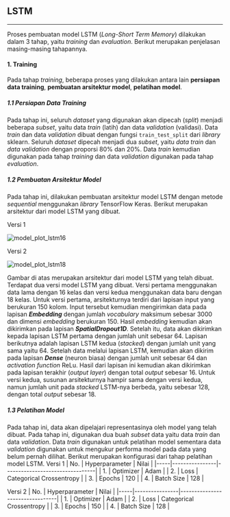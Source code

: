 ## LSTM
---
Proses pembuatan model LSTM (*Long-Short Term Memory*) dilakukan dalam 3 tahap, yaitu *training* dan *evaluation*. Berikut merupakan penjelasan masing-masing tahapannya.
#### 1. Training
Pada tahap *training*, beberapa proses yang dilakukan antara lain **persiapan data training**, **pembuatan arsitektur model**, **pelatihan model**.

##### 1.1 Persiapan Data Training
Pada tahap ini, seluruh *dataset* yang digunakan akan dipecah (*split*) menjadi beberapa *subset*, yaitu data *train* (latih) dan data *validation* (validasi). Data *train* dan data *validation* dibuat dengan fungsi `train_test_split` dari *library* sklearn. Seluruh *dataset* dipecah menjadi dua *subset*, yaitu *data train* dan *data validation* dengan proporsi 80% dan 20%. Data *train* kemudian digunakan pada tahap *training* dan data *validation* digunakan pada tahap *evaluation*.

##### 1.2 Pembuatan Arsitektur Model
Pada tahap ini, dilakukan pembuatan arsitektur model LSTM dengan metode *sequential* menggunakan *library* TensorFlow Keras. Berikut merupakan arsitektur dari model LSTM yang dibuat.

Versi 1

![model_plot_lstm16](https://user-images.githubusercontent.com/76557114/208538472-67ab6b1d-16ee-4da0-8f54-6c3f1e162cca.png)

Versi 2

![model_plot_lstm18](https://user-images.githubusercontent.com/76557114/208538594-0a5d6a4f-e8b3-4b0f-9a2f-cbde9a022deb.png)


Gambar di atas merupakan arsitektur dari model LSTM yang telah dibuat. Terdapat dua versi model LSTM yang dibuat. Versi pertama menggunakan data lama dengan 16 kelas dan versi kedua menggunakan data baru dengan 18 kelas.
Untuk versi pertama, arsitekturnya terdiri dari lapisan input yang berukuran 150 kolom. Input tersebut kemudian mengirimkan data pada lapisan ***Embedding*** dengan jumlah *vocabulary* maksimum sebesar 3000 dan dimensi *embedding* berukuran 150. Hasil *embedding* kemudian akan dikirimkan pada lapisan ***SpatialDropout1D***. Setelah itu, data akan dikirimkan kepada lapisan LSTM pertama dengan jumlah unit sebesar 64. Lapisan berikutnya adalah lapisan LSTM kedua (*stacked*) dengan jumlah unit yang sama yaitu 64. Setelah data melalui lapisan LSTM, kemudian akan dikirim pada lapisan ***Dense*** (neuron biasa) dengan jumlah unit sebesar 64 dan *activation function* ReLu. Hasil dari lapisan ini kemudian akan dikirimkan pada lapisan terakhir (*output layer*) dengan total *output* sebesar 16.
Untuk versi kedua, susunan arsitekturnya hampir sama dengan versi kedua, namun jumlah unit pada *stacked* LSTM-nya berbeda, yaitu sebesar 128, dengan total *output* sebesar 18.

##### 1.3 Pelatihan Model
Pada tahap ini, data akan dipelajari representasinya oleh model yang telah dibuat. Pada tahap ini, digunakan dua buah *subset* data yaitu data *train* dan data *validation*. Data *train* digunakan untuk pelatihan model sementara data *validation* digunakan untuk mengukur performa model pada data yang belum pernah dilihat. Berikut merupakan konfigurasi dari tahap pelatihan model LSTM.
Versi 1
| No. | Hyperparameter | Nilai                           |
|-----|----------------|---------------------------------|
| 1.  | Optimizer      | Adam                            |
| 2.  | Loss           | Categorical Crossentropy        |
| 3.  | Epochs         | 120                             |
| 4.  | Batch Size     | 128                             |

Versi 2
| No. | Hyperparameter | Nilai                           |
|-----|----------------|---------------------------------|
| 1.  | Optimizer      | Adam                            |
| 2.  | Loss           | Categorical Crossentropy        |
| 3.  | Epochs         | 150                             |
| 4.  | Batch Size     | 128                             |
